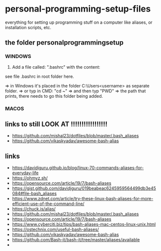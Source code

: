 # personal-programming-setup-files
everything for setting up programming stuff on a computer like aliases, or installation scripts, etc.

## the folder personalprogrammingsetup

### WINDOWS
1) Add a file called: ".bashrc" with the content:

see file .bashrc in root folder here.

=> in Windows it's placed in the folder C:\Users\<username> as separate folder.
=> or typ in CMD: "cd ~" => and then typ "PWD" => the path that prints, there needs to go this folder being added.


### MACOS


## links to still LOOK AT !!!!!!!!!!!!!!!!!

- https://github.com/mishal23/dotfiles/blob/master/.bash_aliases
- https://github.com/vikaskyadav/awesome-bash-alias


## links

- https://davidjguru.github.io/blog/linux-70-commands-aliases-for-everyday-life
- https://ohmyz.sh/
- https://opensource.com/article/19/7/bash-aliases
- https://gist.github.com/davidjguru/019beabeac6245959564499db3e45084#file-bash_aliases
- https://www.zdnet.com/article/try-these-linux-bash-aliases-for-more-efficient-use-of-the-command-line/
- https://chuck.is/alias/
- https://github.com/mishal23/dotfiles/blob/master/.bash_aliases
- https://opensource.com/article/19/7/bash-aliases
- https://www.cyberciti.biz/tips/bash-aliases-mac-centos-linux-unix.html
- https://ostechnix.com/useful-bash-aliases/
- https://github.com/vikaskyadav/awesome-bash-alias
- https://github.com/Bash-it/bash-it/tree/master/aliases/available
- 